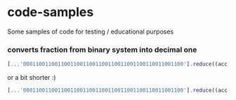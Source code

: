 # code-samples
Some samples of code for testing / educational purposes

### converts fraction from binary system into decimal one
```javascript
[...'000110011001100110011001100110011001100110011001100'].reduce((acc, ch, i) => acc + Number(ch) * 2 ** (-i - 1), 0)
```
or a bit shorter :)
```javascript
[...'000110011001100110011001100110011001100110011001100'].reduce((acc, ch, i) => +ch * 2 ** (-i - 1) + acc, 0)
```
